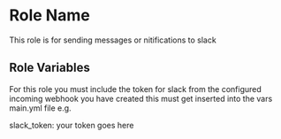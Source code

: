 Role Name
=========

This role is for sending messages or nitifications to slack 



Role Variables
--------------


For this role you must include the token for slack from the configured incoming webhook you have created this must get inserted into the vars main.yml file e.g.

slack_token: your token goes here 


